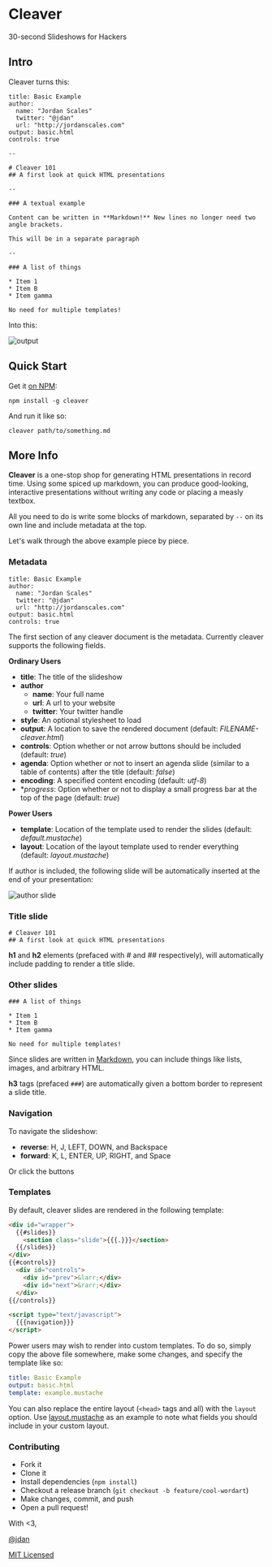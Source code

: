 # Cleaver

30-second Slideshows for Hackers

## Intro

Cleaver turns this:

    title: Basic Example
    author:
      name: "Jordan Scales"
      twitter: "@jdan"
      url: "http://jordanscales.com"
    output: basic.html
    controls: true

    --

    # Cleaver 101
    ## A first look at quick HTML presentations

    --

    ### A textual example

    Content can be written in **Markdown!** New lines no longer need two angle brackets.

    This will be in a separate paragraph

    --

    ### A list of things

    * Item 1
    * Item B
    * Item gamma

    No need for multiple templates!

Into this:

![output](https://i.cloudup.com/cIssKFjcB6.gif)

## Quick Start

Get it [on NPM](https://npmjs.org/package/cleaver):

```
npm install -g cleaver
```

And run it like so:

```
cleaver path/to/something.md
```

## More Info

**Cleaver** is a one-stop shop for generating HTML presentations in
record time. Using some spiced up markdown, you can produce
good-looking, interactive presentations without writing any code
or placing a measly textbox.

All you need to do is write some blocks of markdown, separated by `--`
on its own line and include metadata at the top.

Let's walk through the above example piece by piece.

### Metadata

    title: Basic Example
    author:
      name: "Jordan Scales"
      twitter: "@jdan"
      url: "http://jordanscales.com"
    output: basic.html
    controls: true

The first section of any cleaver document is the metadata. Currently cleaver supports
the following fields.

**Ordinary Users**

* **title**: The title of the slideshow
* **author**
    * **name**: Your full name
    * **url**: A url to your website
    * **twitter**: Your twitter handle
* **style**: An optional stylesheet to load
* **output**: A location to save the rendered document (default: *FILENAME-cleaver.html*)
* **controls**: Option whether or not arrow buttons should be included (default: *true*)
* **agenda**: Option whether or not to insert an agenda slide (similar to a table of contents) after the title (default: *false*)
* **encoding**: A specified content encoding (default: *utf-8*)
* **progress*: Option whether or not to display a small progress bar at the top of the page
(default: *true*)

**Power Users**

* **template**: Location of the template used to render the slides (default:
 *default.mustache*)
* **layout**: Location of the layout template used to render everything (default:
 *layout.mustache*)

If author is included, the following slide will be automatically inserted
at the end of your presentation:

![author slide](https://i.cloudup.com/f0zVsUwqF0-3000x3000.png)

### Title slide

    # Cleaver 101
    ## A first look at quick HTML presentations

**h1** and **h2** elements (prefaced with *#* and *##* respectively), will
automatically include padding to render a title slide.

### Other slides

    ### A list of things

    * Item 1
    * Item B
    * Item gamma

    No need for multiple templates!

Since slides are written in [Markdown](http://daringfireball.net/projects/markdown/),
you can include things like lists, images, and arbitrary HTML.

**h3** tags (prefaced `###`) are automatically given a bottom border to
represent a slide title.

### Navigation

To navigate the slideshow:

* **reverse**: H, J, LEFT, DOWN, and Backspace
* **forward**: K, L, ENTER, UP, RIGHT, and Space

Or click the buttons

### Templates

By default, cleaver slides are rendered in the following template:

```html
<div id="wrapper">
  {{#slides}}
    <section class="slide">{{{.}}}</section>
  {{/slides}}
</div>
{{#controls}}
  <div id="controls">
    <div id="prev">&larr;</div>
    <div id="next">&rarr;</div>
  </div>
{{/controls}}

<script type="text/javascript">
  {{{navigation}}}
</script>
```

Power users may wish to render into custom templates. To do so, simply copy the above file
somewhere, make some changes, and specify the template like so:

```yaml
title: Basic Example
output: basic.html
template: example.mustache
```

You can also replace the entire layout (`<head>` tags and all) with the `layout` option. Use
[layout.mustache](https://github.com/jdan/cleaver/blob/master/templates/layout.mustache) as
an example to note what fields you should include in your custom layout.

### Contributing

* Fork it
* Clone it
* Install dependencies (`npm install`)
* Checkout a release branch (`git checkout -b feature/cool-wordart`)
* Make changes, commit, and push
* Open a pull request!

With <3,

[@jdan](http://jordanscales.com)

[MIT Licensed](https://github.com/jdan/cleaver/blob/master/LICENSE)

